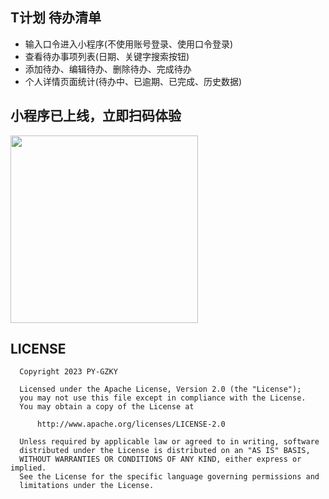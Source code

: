 ## T计划 待办清单
- 输入口令进入小程序(不使用账号登录、使用口令登录)
- 查看待办事项列表(日期、关键字搜索按钮)
- 添加待办、编辑待办、删除待办、完成待办
- 个人详情页面统计(待办中、已逾期、已完成、历史数据)

## 小程序已上线，立即扫码体验
   <img src="https://github.com/kangdongpu/MiniTodo/blob/master/mini_code.png" width="300"/>
   
## LICENSE

      Copyright 2023 PY-GZKY

      Licensed under the Apache License, Version 2.0 (the "License");
      you may not use this file except in compliance with the License.
      You may obtain a copy of the License at

          http://www.apache.org/licenses/LICENSE-2.0

      Unless required by applicable law or agreed to in writing, software
      distributed under the License is distributed on an "AS IS" BASIS,
      WITHOUT WARRANTIES OR CONDITIONS OF ANY KIND, either express or implied.
      See the License for the specific language governing permissions and
      limitations under the License.
